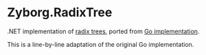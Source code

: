 # Zyborg.RadixTree

.NET implementation of [radix trees](http://en.wikipedia.org/wiki/Radix_tree), ported from [Go implementation](https://github.com/armon/go-radix).

This is a line-by-line adaptation of the original Go implementation.
